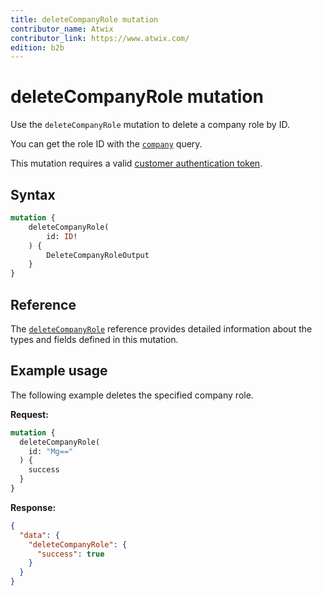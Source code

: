 ```yaml
---
title: deleteCompanyRole mutation
contributor_name: Atwix
contributor_link: https://www.atwix.com/
edition: b2b
---
```


# deleteCompanyRole mutation

Use the `deleteCompanyRole` mutation to delete a company role by ID.

You can get the role ID with the [`company`](../queries/company.md) query.

This mutation requires a valid [customer authentication token](../../../customer/mutations/generate-token.md).

## Syntax

```graphql
mutation {
    deleteCompanyRole(
        id: ID!
    ) {
        DeleteCompanyRoleOutput
    }
}
```

## Reference

The [`deleteCompanyRole`](https://developer.adobe.com/commerce/webapi/graphql-api/index.html#mutation-deleteCompanyRole) reference provides detailed information about the types and fields defined in this mutation.

## Example usage

The following example deletes the specified company role.

**Request:**

```graphql
mutation {
  deleteCompanyRole(
    id: "Mg=="
  ) {
    success
  }
}
```

**Response:**

```json
{
  "data": {
    "deleteCompanyRole": {
      "success": true
    }
  }
}
```
